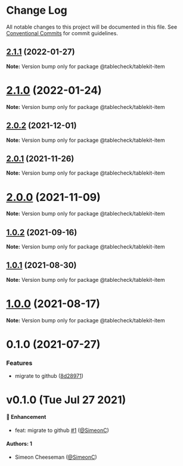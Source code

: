 # Change Log

All notable changes to this project will be documented in this file.
See [Conventional Commits](https://conventionalcommits.org) for commit guidelines.

## [2.1.1](https://github.com/tablecheck/tablekit/compare/@tablecheck/tablekit-item@2.1.0...@tablecheck/tablekit-item@2.1.1) (2022-01-27)

**Note:** Version bump only for package @tablecheck/tablekit-item





# [2.1.0](https://github.com/tablecheck/tablekit/compare/@tablecheck/tablekit-item@2.0.2...@tablecheck/tablekit-item@2.1.0) (2022-01-24)

**Note:** Version bump only for package @tablecheck/tablekit-item





## [2.0.2](https://github.com/tablecheck/tablekit/compare/@tablecheck/tablekit-item@2.0.1...@tablecheck/tablekit-item@2.0.2) (2021-12-01)

**Note:** Version bump only for package @tablecheck/tablekit-item





## [2.0.1](https://github.com/tablecheck/tablekit/compare/@tablecheck/tablekit-item@2.0.0...@tablecheck/tablekit-item@2.0.1) (2021-11-26)

**Note:** Version bump only for package @tablecheck/tablekit-item





# [2.0.0](https://github.com/tablecheck/tablekit/compare/@tablecheck/tablekit-item@1.0.2...@tablecheck/tablekit-item@2.0.0) (2021-11-09)

**Note:** Version bump only for package @tablecheck/tablekit-item





## [1.0.2](https://github.com/tablecheck/tablekit/compare/@tablecheck/tablekit-item@1.0.1...@tablecheck/tablekit-item@1.0.2) (2021-09-16)

**Note:** Version bump only for package @tablecheck/tablekit-item





## [1.0.1](https://github.com/tablecheck/tablekit/compare/@tablecheck/tablekit-item@1.0.0...@tablecheck/tablekit-item@1.0.1) (2021-08-30)

**Note:** Version bump only for package @tablecheck/tablekit-item





# [1.0.0](https://github.com/tablecheck/tablekit/compare/@tablecheck/tablekit-item@0.1.0...@tablecheck/tablekit-item@1.0.0) (2021-08-17)

**Note:** Version bump only for package @tablecheck/tablekit-item





# 0.1.0 (2021-07-27)


### Features

* migrate to github ([8d28971](https://github.com/tablecheck/tablekit/commit/8d28971175010fcb2a3cd9c48a749e7af1bdc9f9))





# v0.1.0 (Tue Jul 27 2021)

#### 🚀 Enhancement

- feat: migrate to github [#1](https://github.com/tablecheck/tablekit/pull/1) ([@SimeonC](https://github.com/SimeonC))

#### Authors: 1

- Simeon Cheeseman ([@SimeonC](https://github.com/SimeonC))
